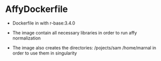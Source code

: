 # AffyDockerfile

- Dockerfile in with r-base:3.4.0

- The image contain all necessary libraries in order to run affy normalization

- The image also creates the directories: /pojects/sam /home/marnal in order to use them in singularity
